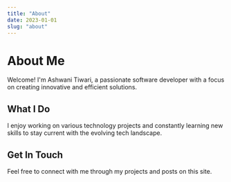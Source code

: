 ```yaml
---
title: "About"
date: 2023-01-01
slug: "about"
---
```


# About Me

Welcome! I'm Ashwani Tiwari, a passionate software developer with a focus on creating innovative and efficient solutions.

## What I Do

I enjoy working on various technology projects and constantly learning new skills to stay current with the evolving tech landscape.

## Get In Touch

Feel free to connect with me through my projects and posts on this site.
